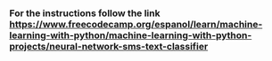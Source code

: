 ### For the instructions follow the link https://www.freecodecamp.org/espanol/learn/machine-learning-with-python/machine-learning-with-python-projects/neural-network-sms-text-classifier<br>